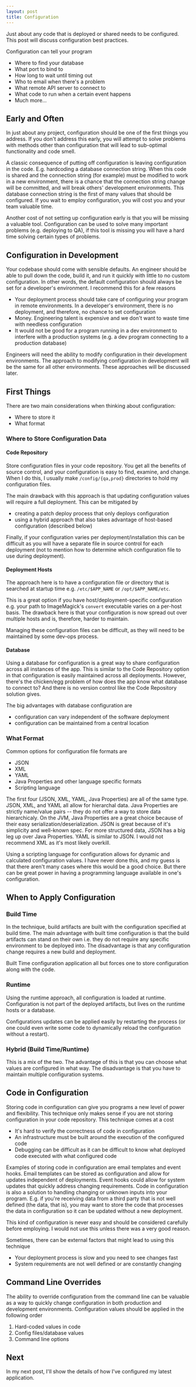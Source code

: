 ```yaml
---
layout: post
title: Configuration
---
```


Just about any code that is deployed or shared needs to be configured. This post
will discuss configuration best practices.

Configuration can tell your program

* Where to find your database
* What port to bind to
* How long to wait until timing out
* Who to email when there's a problem
* What remote API server to connect to
* What code to run when a certain event happens
* Much more...

Early and Often
--------------------------------------------------------------------------------

In just about any project, configuration should be one of the first things you
address. If you don't address this early, you will attempt to solve problems
with methods other than configuration that will lead to sub-optimal
functionality and code smell.

A classic consequence of putting off configuration is leaving configuration in
the code. E.g. hardcoding a database connection string. When this code is shared
and the connection string (for example) must be modified to work in a new
environment, there is a chance that the connection string change will be
committed, and will break others' development environments. This database
connection string is the first of many values that should be configured. If you
wait to employ configuration, you will cost you and your team valuable time.

Another cost of not setting up configuration early is that you will be missing a
valuable tool. Configuration can be used to solve many important problems (e.g.
deploying to QA), if this tool is missing you will have a hard time solving
certain types of problems.

Configuration in Development
--------------------------------------------------------------------------------

Your codebase should come with sensible defaults. An engineer should be able to
pull down the code, build it, and run it quickly with little to no custom
configuration. In other words, the default configuration should always be set
for a developer's environment. I recommend this for a few reasons

   * Your deployment process should take care of configuring your program in remote environments. In a developer's environment, there is no deployment, and therefore, no chance to set configuration
   * Money. Engineering talent is expensive and we don't want to waste time with needless configuration
   * It would not be good for a program running in a dev environment to interfere with a production systems (e.g. a dev program connecting to a production database)

Engineers will need the ability to modify configuration in their development
environments. The approach to modifying configuration in development will be the
same for all other environments. These approaches will be discussed later.

First Things
--------------------------------------------------------------------------------
There are two main considerations when thinking about configuration:

* Where to store it
* What format

### Where to Store Configuration Data

#### Code Repository

Store configuration files in your code repository. You get all the benefits of
source control, and your configuration is easy to find, examine, and
change. When I do this, I usually make `/config/{qa,prod}` directories to hold my
configuration files.

The main drawback with this approach is that updating configuration values will
require a full deployment. This can be mitigated by

* creating a patch deploy process that only deploys configuration
* using a hybrid approach that also takes advantage of host-based configuration (described below)

Finally, if your configuration varies per deployment/installation this can be
difficult as you will have a separate file in source control for each deployment
(not to mention how to determine which configuration file to use during
deployment).

#### Deployment Hosts

The approach here is to have a configuration file or directory that is searched
at startup time e.g. `/etc/$APP_NAME` or `/opt/$APP_NAME/etc`. 

This is a great option if you have host/deployment-specific configuration e.g.
your path to ImageMagick's `convert` executable varies on a per-host basis. The
drawback here is that your configuration is now spread out over multiple hosts
and is, therefore, harder to maintain.

Managing these configuration files can be difficult, as they will need to be
maintained by some dev-ops process. 

#### Database

Using a database for configuration is a great way to share configuration across
all instances of the app. This is similar to the Code Repository option in that
configuration is easily maintained across all deployments. However, there's the
chicken/egg problem of how does the app know what database to connect to? And
there is no version control like the Code Repository solution gives.

The big advantages with database configuration are

* configuration can vary independent of the software deployment
* configuration can be maintained from a central location

### What Format

Common options for configuration file formats are

* JSON
* XML
* YAML
* Java Properties and other language specific formats
* Scripting language

The first four (JSON, XML, YAML, Java Properties) are all of the same type.
JSON, XML, and YAML all allow for hierarchal data. Java Properties are strictly
name/value pairs -- they do not offer a way to store data hierarchicaly. On the
JVM, Java Properties are a great choice because of their easy
serialization/deserialization. JSON is great because of it's simplicity and
well-known spec. For more structured data, JSON has a big leg up over Java
Properties. YAML is similar to JSON. I would not recommend XML as it's most
likely overkill.

Using a scripting language for configuration allows for dynamic and calculated
configuration values. I have never done this, and my guess is that there aren't
many cases where this would be a good choice. But there can be great power in
having a programming language available in one's configuration.

When to Apply Configuration
--------------------------------------------------------------------------------

### Build Time

In the technique, build artifacts are built with the configuration specified at
build time. The main advantage with built time configuration is that the build
artifacts can stand on their own i.e. they do not require any specific
environment to be deployed into. The disadvantage is that any configuration
change requires a new build and deployment.

Built Time configuration application all but forces one to store configuration
along with the code.

### Runtime

Using the runtime approach, all configuration is loaded at runtime.
Configuration is not part of the deployed artifacts, but lives on the runtime
hosts or a database.

Configurations updates can be applied easily by restarting the process (or one
could even write some code to dynamically reload the configuration without a
restart).

### Hybrid (Build Time/Runtime)

This is a mix of the two. The advantage of this is that you can choose what
values are configured in what way. The disadvantage is that you have to maintain
multiple configuration systems.

Code in Configuration
--------------------------------------------------------------------------------

Storing code in configuration can give you programs a new level of power and
flexibility. This technique only makes sense if you are not storing
configuration in your code repository. This technique comes at a cost

* It's hard to verify the correctness of code in configuration
* An infrastructure must be built around the execution of the configured code
* Debugging can be difficult as it can be difficult to know what deployed code executed with what configured code

Examples of storing code in configuration are email templates and event hooks.
Email templates can be stored as configuration and allow for updates independent
of deployments. Event hooks could allow for system updates that quickly address
changing requirements. Code in configuration is also a solution to handling
changing or unknown inputs into your program. E.g. if you're receiving data from
a third party that is not well defined (the data, that is), you may want to
store the code that processes the data in configuration so it can be updated
without a new deployment.

This kind of configuration is never easy and should be considered carefully
before employing. I would not use this unless there was a very good reason.

Sometimes, there can be external factors that might lead to using this technique

* Your deployment process is slow and you need to see changes fast
* System requirements are not well defined or are constantly changing


Command Line Overrides
--------------------------------------------------------------------------------

The ability to override configuration from the command line can be valuable as a
way to quickly change configuration in both production and development
environments. Configuration values should be applied in the following order

1. Hard-coded values in code
1. Config files/database values
1. Command line options


Next
--------------------------------------------------------------------------------

In my next post, I'll show the details of how I've configured my latest
application.
